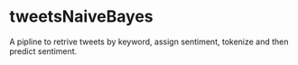# tweetsNaiveBayes
A pipline to retrive tweets by keyword, assign sentiment, tokenize and then predict sentiment.
